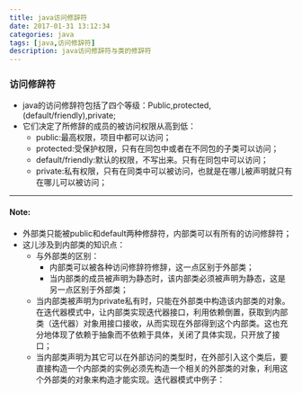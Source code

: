 ```yaml
---
title: java访问修辞符
date: 2017-01-31 13:12:34
categories: java
tags: [java,访问修辞符]
description: java访问修辞符与类的修辞符
---
```

### 访问修辞符 ###


- java的访问修辞符包括了四个等级：Public,protected,(default/friendly),private;
- 它们决定了所修辞的成员的被访问权限从高到低：
	- public:最高权限，项目中都可以访问；
	- protected:受保护权限，只有在同包中或者在不同包的子类可以访问；
	- default/friendly:默认的权限，不写出来。只有在同包中可以访问；
	- private:私有权限，只有在同类中可以被访问，也就是在哪儿被声明就只有在哪儿可以被访问；

----------
#### Note: ####


- 外部类只能被public和default两种修辞符，内部类可以有所有的访问修辞符；
- 这儿涉及到内部类的知识点：
	- 与外部类的区别：
		- 内部类可以被各种访问修辞符修辞，这一点区别于外部类；
		- 当内部类的成员被声明为静态时，该内部类必须被声明为静态，这是另一点区别于外部类；
	- 当内部类被声明为private私有时，只能在外部类中构造该内部类的对象。在迭代器模式中，让内部类实现迭代器接口，利用依赖倒置，获取到内部类（迭代器）对象用接口接收，从而实现在外部得到这个内部类。这也充分地体现了依赖于抽象而不依赖于具体，关闭了具体实现，只开放了接口；
	- 当内部类声明为其它可以在外部访问的类型时，在外部引入这个类后，要直接构造一个内部类的实例必须先构造一个相关的外部类的对象，利用这个外部类的对象来构造才能实现。迭代器模式中例子：
		